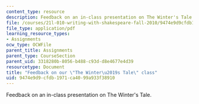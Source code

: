 ```yaml
---
content_type: resource
description: Feedback on an in-class presentation on The Winter's Tale.
file: /courses/21l-010-writing-with-shakespeare-fall-2010/9474e9d9cfdb1971ca4099a933f38910_MIT21L_010F10_assn15.pdf
file_type: application/pdf
learning_resource_types:
- Assignments
ocw_type: OCWFile
parent_title: Assignments
parent_type: CourseSection
parent_uid: 3318280b-8056-b488-c93d-d8e4677e4d39
resourcetype: Document
title: "Feedback on our \"The Winter\u2019s Tale\" class"
uid: 9474e9d9-cfdb-1971-ca40-99a933f38910
---
```

Feedback on an in-class presentation on The Winter's Tale.

